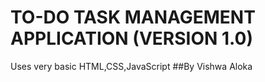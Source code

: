 # TO-DO TASK MANAGEMENT APPLICATION (VERSION 1.0)
Uses very basic HTML,CSS,JavaScript
##By Vishwa Aloka